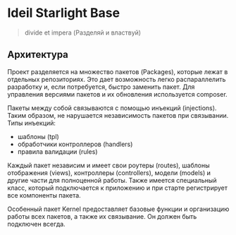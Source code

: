 Ideil Starlight Base
============
> divide et impera (Разделяй и властвуй)

## Архитектура
Проект разделяется на множество пакетов (Packages), которые лежат в отдельных репозиториях. Это дает возможность легко распараллелить разработку и, если потребуется, быстро заменить пакет. Для управления версиями пакетов и их обновления используется composer.

Пакеты между собой связываются с помощью инъекций (injections). Таким образом, не нарушается независимость пакетов при связывании.
Типы инъекций:
- шаблоны (tpl)
- обработчики контроллеров (handlers)
- правила валидации (rules)

Каждый пакет независим и имеет свои роутеры (routes), шаблоны отображения (views), контроллеры (controllers), модели (models) и другие части для полноценной работы. Также имеется специальный класс, который подключается к приложению и при старте регистрирует все компоненты пакета.

Особенный пакет Kernel предоставляет базовые функции и организацию работы всех пакетов, а также их связывание. Он должен быть подключен всегда.